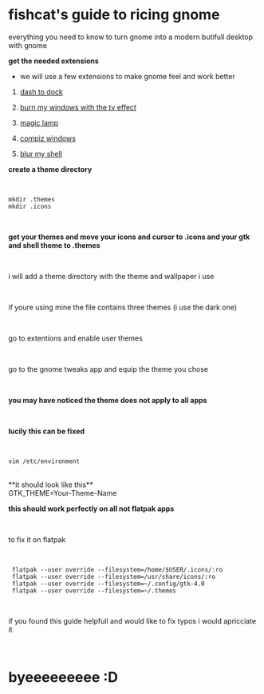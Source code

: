 # fishcat's guide to ricing gnome
everything you need to know to turn gnome into a modern butifull desktop with gnome 


**get the needed extensions**

 - we will use a few extensions to make gnome feel and work better

1. [dash to dock](https://extensions.gnome.org/extension/307/dash-to-dock/)

2. [burn my windows with the tv effect](https://extensions.gnome.org/extension/4679/burn-my-windows/)

3. [magic lamp](https://extensions.gnome.org/extension/3740/compiz-alike-magic-lamp-effect/)

4. [compiz windows](https://extensions.gnome.org/extension/3210/compiz-windows-effect/)

5. [blur my shell](https://extensions.gnome.org/extension/3193/blur-my-shell/)  <br>
 

**create a theme directory**

<br>

    mkdir .themes
    mkdir .icons

<br>
 
 **get your themes and move your icons and cursor to .icons and your gtk and shell theme to .themes**

<br>

i will add a theme directory with the theme and wallpaper i use

<br>
 
if youre using mine the file contains three themes (i use the dark one)

<br>

go to extentions and enable user themes 

<br>

go to the gnome tweaks app and equip the theme you chose 

<br>

**you may have noticed the theme does not apply to all apps**

<br>

**lucily this can be fixed**

<br>

    vim /etc/environment  

<br>
**it should look like this**

<br>
     GTK_THEME=Your-Theme-Name

<br>

**this should work perfectly on all not flatpak apps**

<br>

to fix it on flatpak

<br>


     flatpak --user override --filesystem=/home/$USER/.icons/:ro
     flatpak --user override --filesystem=/usr/share/icons/:ro 
     flatpak --user override --filesystem=~/.config/gtk-4.0
     flatpak --user override --filesystem=~/.themes


<br>

if you found this guide helpfull and would like to fix typos i would apricciate it 

<br>

# byeeeeeeeee :D
     




     




